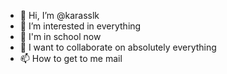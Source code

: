 - 👋 Hi, I’m @karasslk
- 👀 I’m interested in everything
- 🌱 I'm in school now
- 💞️ I want to collaborate on absolutely everything
- 📫 How to get to me mail

<!---
karasslk/karasslk is a ✨ special ✨ repository because its `README.md` (this file) appears on your GitHub profile.
You can click the Preview link to take a look at your changes.
--->
